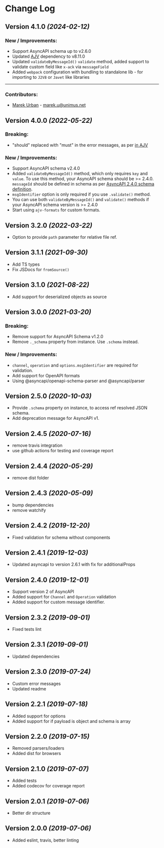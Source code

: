 Change Log
==========

Version 4.1.0 *(2024-02-12)*
----------------------------
### New / Improvements:
* Support AsyncAPI schema up to v2.6.0
* Updated [AJV](https://github.com/ajv-validator/) dependency to v8.11.0
* Updated `validateByMessageId()` `validate` method, added support to validate custom field like `x-ack` via `messageField`
* Added `webpack` configuration with bundling to standalone lib - for importing to `J2V8` or `Javet` like libraries
***
### Contributors: 
* [Marek Urban](https://github.com/marek-urban) - [marek.u@unimus.net](mailto:marek.u@unimus.net)

Version 4.0.0 *(2022-05-22)*
----------------------------
### Breaking:
* "should" replaced with "must" in the error messages, as per [in AJV](https://github.com/ajv-validator/ajv/blob/master/docs/v6-to-v8-migration.md#new-features)

### New / Improvements:
* Support AsyncAPI schema v2.4.0
* Added `validateByMessageId()` method, which only requires `key` and `value`. To use this method, your AsyncAPI schema should be >= 2.4.0. `messageId` should be defined in schema as per [AsyncAPI 2.4.0 schema definition](https://www.asyncapi.com/docs/specifications/v2.4.0#messageObject).
* `msgIdentifier` option is only required if you use `.validate()` method.
* You can use both `validateByMessageId()` and `validate()` methods if your AsyncAPI schema version is >= 2.4.0
* Start using `ajv-formats` for custom formats.

Version 3.2.0 *(2022-03-22)*
----------------------------
* Option to provide `path` parameter for relative file ref.

Version 3.1.1 *(2021-09-30)*
----------------------------
* Add TS types
* Fix JSDocs for `fromSource()`

Version 3.1.0 *(2021-08-22)*
----------------------------
* Add support for deserialized objects as source

Version 3.0.0 *(2021-03-20)*
----------------------------
### Breaking:
* Remove support for AsyncAPI Schema v1.2.0
* Remove `._schema` property from instance. Use `.schema` instead.

### New / Improvements:
* `channel`, `operation` and `options.msgIdentifier` are required for validation.
* Add support for OpenAPI formats
* Using @asyncapi/openapi-schema-parser and @asyncapi/parser

Version 2.5.0 *(2020-10-03)*
----------------------------
* Provide `.schema` property on instance, to access ref resolved JSON schema.
* Add deprecation message for AsyncAPI v1.

Version 2.4.5 *(2020-07-16)*
----------------------------
* remove travis integration
* use github actions for testing and coverage report

Version 2.4.4 *(2020-05-29)*
----------------------------
* remove dist folder

Version 2.4.3 *(2020-05-09)*
----------------------------
* bump dependencies
* remove watchify

Version 2.4.2 *(2019-12-20)*
----------------------------
* Fixed validation for schema without components

Version 2.4.1 *(2019-12-03)*
----------------------------
* Updated asyncapi to version 2.6.1 with fix for additionalProps

Version 2.4.0 *(2019-12-01)*
----------------------------
* Support version 2 of AsyncAPI
* Added support for `Channel` and `Operation` validation
* Added support for custom message identifier.

Version 2.3.2 *(2019-09-01)*
----------------------------
* Fixed tests lint

Version 2.3.1 *(2019-09-01)*
----------------------------
* Updated dependencies

Version 2.3.0 *(2019-07-24)*
----------------------------
* Custom error messages
* Updated readme

Version 2.2.1 *(2019-07-18)*
----------------------------
* Added support for options
* Added support for if payload is object and schema is array

Version 2.2.0 *(2019-07-15)*
----------------------------
* Removed parsers/loaders
* Added dist for browsers

Version 2.1.0 *(2019-07-07)*
----------------------------
* Added tests
* Added codecov for coverage report

Version 2.0.1 *(2019-07-06)*
----------------------------
* Better dir structure

Version 2.0.0 *(2019-07-06)*
----------------------------
* Added eslint, travis, better linting
